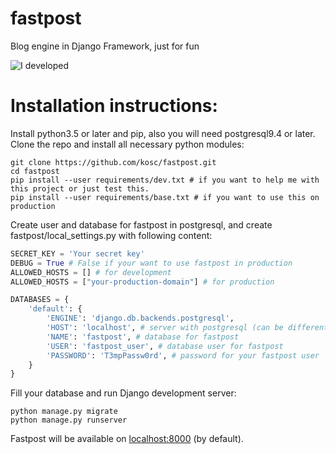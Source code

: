 # fastpost
Blog engine in Django Framework, just for fun

![I developed](http://s5.pikabu.ru/post_img/big/2015/04/23/8/1429794583_343353562.png)

# Installation instructions:
Install python3.5 or later and pip, also you will need postgresql9.4 or later.
Clone the repo and install all necessary python modules:
```shell
git clone https://github.com/kosc/fastpost.git
cd fastpost
pip install --user requirements/dev.txt # if you want to help me with this project or just test this.
pip install --user requirements/base.txt # if you want to use this on production
```
Create user and database for fastpost in postgresql, and create fastpost/local\_settings.py with following content:
```python
SECRET_KEY = 'Your secret key'
DEBUG = True # False if your want to use fastpost in production
ALLOWED_HOSTS = [] # for development
ALLOWED_HOSTS = ["your-production-domain"] # for production

DATABASES = {
    'default': {
        'ENGINE': 'django.db.backends.postgresql',
        'HOST': 'localhost', # server with postgresql (can be different from localhost)
        'NAME': 'fastpost', # database for fastpost
        'USER': 'fastpost_user', # database user for fastpost
        'PASSWORD': 'T3mpPassw0rd', # password for your fastpost user
    }
}

```
Fill your database and run Django development server:
```shell
python manage.py migrate
python manage.py runserver
```
Fastpost will be available on [localhost:8000](http://127.0.0.1:8000) (by default).
